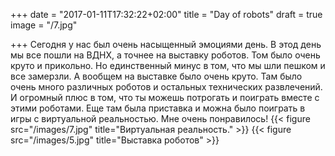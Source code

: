 +++
date = "2017-01-11T17:32:22+02:00"
title = "Day of robots"
draft = true
image = "/7.jpg"

+++
Сегодня у нас был очень насыщенный эмоциями день. В этод день мы все пошли на ВДНХ, а точнее на выставку роботов. Том было очень круто и прикольно. Но единственный минус в том, что мы шли пешком и все замерзли. А вообщем на выставке было очень круто. Там было очень много различных роботов и остальных технических развлечений. И огромный плюс в том, что ты можешь потрогать и поиграть вместе с этими роботами. Еще там была приставка и можна было поиграть в игры с виртуальной реальностью. Мне очень понравилось!
{{< figure src="/images/7.jpg" title="Виртуальная реальность." >}}
{{< figure src="/images/5.jpg" title="Выставка роботов" >}}